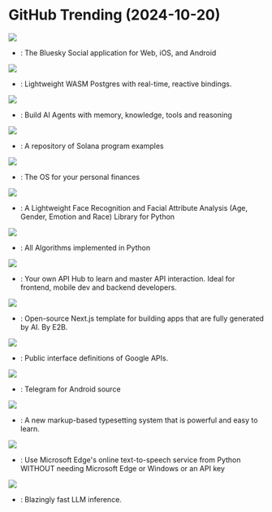 # GitHub Trending (2024-10-20)

![](https://img.shields.io/badge/TypeScript-New%2073-green?style=flat-square&logo=appveyor)
- [](https://github.comundefined): The Bluesky Social application for Web, iOS, and Android

![](https://img.shields.io/badge/TypeScript-New%20109-green?style=flat-square&logo=appveyor)
- [](https://github.comundefined): Lightweight WASM Postgres with real-time, reactive bindings.

![](https://img.shields.io/badge/Python-New%20252-green?style=flat-square&logo=appveyor)
- [](https://github.comundefined): Build AI Agents with memory, knowledge, tools and reasoning

![](https://img.shields.io/badge/TypeScript-New%202-green?style=flat-square&logo=appveyor)
- [](https://github.comundefined): A repository of Solana program examples

![](https://img.shields.io/badge/Ruby-New%2059-green?style=flat-square&logo=appveyor)
- [](https://github.comundefined): The OS for your personal finances

![](https://img.shields.io/badge/Python-New%20106-green?style=flat-square&logo=appveyor)
- [](https://github.comundefined): A Lightweight Face Recognition and Facial Attribute Analysis (Age, Gender, Emotion and Race) Library for Python

![](https://img.shields.io/badge/Python-New%20261-green?style=flat-square&logo=appveyor)
- [](https://github.comundefined): All Algorithms implemented in Python

![](https://img.shields.io/badge/JavaScript-New%2096-green?style=flat-square&logo=appveyor)
- [](https://github.comundefined): Your own API Hub to learn and master API interaction. Ideal for frontend, mobile dev and backend developers.

![](https://img.shields.io/badge/TypeScript-New%2019-green?style=flat-square&logo=appveyor)
- [](https://github.comundefined): Open-source Next.js template for building apps that are fully generated by AI. By E2B.

![](https://img.shields.io/badge/Starlark-New%20497-green?style=flat-square&logo=appveyor)
- [](https://github.comundefined): Public interface definitions of Google APIs.

![](https://img.shields.io/badge/Java-New%2028-green?style=flat-square&logo=appveyor)
- [](https://github.comundefined): Telegram for Android source

![](https://img.shields.io/badge/Rust-New%20185-green?style=flat-square&logo=appveyor)
- [](https://github.comundefined): A new markup-based typesetting system that is powerful and easy to learn.

![](https://img.shields.io/badge/Python-New%2028-green?style=flat-square&logo=appveyor)
- [](https://github.comundefined): Use Microsoft Edge's online text-to-speech service from Python WITHOUT needing Microsoft Edge or Windows or an API key

![](https://img.shields.io/badge/Rust-New%2069-green?style=flat-square&logo=appveyor)
- [](https://github.comundefined): Blazingly fast LLM inference.

